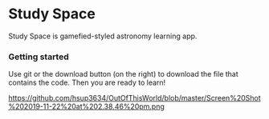 # Study Space
 
Study Space is gamefied-styled astronomy learning app.

### Getting started
Use git or the download button (on the right) to download the file that contains the code. Then you are ready to learn!

https://github.com/hsup3634/OutOfThisWorld/blob/master/Screen%20Shot%202019-11-22%20at%202.38.46%20pm.png

